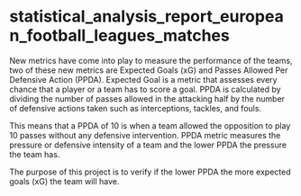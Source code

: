 # statistical_analysis_report_european_football_leagues_matches

New metrics have come into play to measure the performance of the teams, two of these new metrics are Expected Goals (xG) and Passes Allowed Per Defensive Action (PPDA). 
Expected Goal is a metric that assesses every chance that a player or a team has to score a goal. 
PPDA is calculated by dividing the number of passes allowed in the attacking half by the number of defensive actions taken such as interceptions, tackles, and fouls.

This means that a PPDA of 10 is when a team allowed the opposition to play 10 passes without any defensive intervention. 
PPDA metric measures the pressure or defensive intensity of a team and the lower PPDA the pressure the team has.

The purpose of this project is to verify if the lower PPDA the more expected goals (xG) the team will have.
